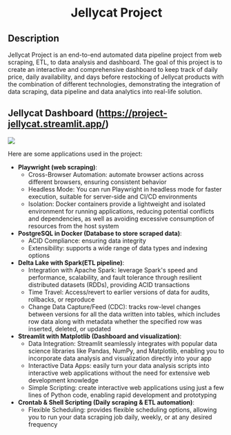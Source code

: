 <h1 align="center">Jellycat Project</h1>

## Description
Jellycat Project is an end-to-end automated data pipeline project from web scraping, ETL, to data analysis and dashboard. The goal of this project is to create an interactive and comprehensive dashboard to keep track of daily price, daily availability, and days before restocking of Jellycat products with the combination of different technologies, demonstrating the integration of data scraping, data pipeline and data analytics into real-life solution.
## Jellycat Dashboard (https://project-jellycat.streamlit.app/)

![](streamlit-streamlit_dashboard-2024-01-16-12-01-95.gif)

Here are some applications used in the project:
* **Playwright (web scraping)**: 
    * Cross-Browser Automation: automate browser actions across different browsers, ensuring consistent behavior
    * Headless Mode: You can run Playwright in headless mode for faster execution, suitable for server-side and CI/CD environments
    * Isolation: Docker containers provide a lightweight and isolated environment for running applications, reducing potential conflicts and dependencies, as well as avoiding excessive consumption of resources from the host system
* **PostgreSQL in Docker (Database to store scraped data)**:
    * ACID Compliance: ensuring data integrity
    * Extensibility: supports a wide range of data types and indexing options
* **Delta Lake with Spark(ETL pipeline)**:
    * Integration with Apache Spark: leverage Spark's speed and performance, scalability, and fault tolerance through resilient distributed datasets (RDDs), providing ACID transactions
    * Time Travel: Access/revert to earlier versions of data for audits, rollbacks, or reproduce
    * Change Data Capture/Feed (CDC): tracks row-level changes between versions for all the data written into tables, which includes row data along with metadata whether the specified row was inserted, deleted, or updated
* **Streamlit with Matplotlib (Dashboard and visualization)**:
    * Data Integration: Streamlit seamlessly integrates with popular data science libraries like Pandas, NumPy, and Matplotlib, enabling you to incorporate data analysis and visualization directly into your app
    * Interactive Data Apps: easily turn your data analysis scripts into interactive web applications without the need for extensive web development knowledge
    * Simple Scripting: create interactive web applications using just a few lines of Python code, enabling rapid development and prototyping
* **Crontab & Shell Scripting (Daily scraping & ETL automation)**:
    * Flexible Scheduling: provides flexible scheduling options, allowing you to run your data scraping job daily, weekly, or at any desired frequency
